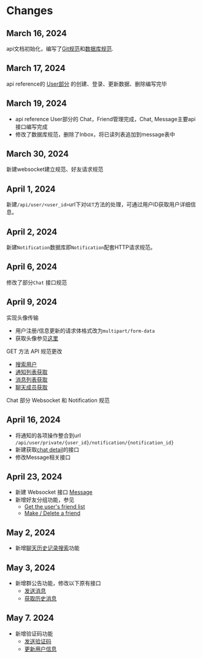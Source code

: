 # Changes

<!-- Maintain a changelog or release notes section
to inform users about updates, changes, and new features in different API versions -->

## March 16, 2024

api文档初始化，编写了[Git规范](Git-specification.md)和[数据库规范](Database-specification.md).

## March 17, 2024

api reference的 [User部分](Create-user.md) 的创建、登录、更新数据、删除编写完毕

## March 19, 2024

- api reference User部分的 Chat，Friend管理完成，Chat, Message主要api接口编写完成
- 修改了数据库规范，删除了Inbox，将已读列表追加到message表中

## March 30, 2024

新建websocket建立规范、好友请求规范

## April 1, 2024

新建`/api/user/<user_id>`url下对`GET`方法的处理，可通过用户ID获取用户详细信息。

## April 2, 2024

新建`Notification`数据库即`Notification`配套HTTP请求规范。

## April 6, 2024

修改了部分`Chat` 接口规范

## April 9, 2024

实现头像传输

- 用户注册/信息更新的请求体格式改为`multipart/form-data`
- 获取头像参见[这里](Get-a-user-s-avatar.md)

GET 方法 API 规范更改

- [搜索用户](Search-for-users.md)
- [通知列表获取](Get-notification-list.md)
- [消息列表获取](Get-message-list.md)
- [聊天成员获取](Get-message-list.md)

Chat 部分 Websocket 和 Notification 规范

## April 16, 2024

- 将通知的各项操作整合到url `/api/user/private/{user_id}/notification/{notification_id}`
- 新建获取[chat detail](Get-chat-detail.md)的接口
- 修改Message相关接口

## April 23, 2024

- 新建 Websocket 接口 [Message](Message.md)
- 新增好友分组功能，参见
    - [Get the user's friend list](Get-the-user-s-friends-list.md)
    - [Make / Delete a friend](Make-delete-a-friend.md)

## May 2, 2024

- 新增[聊天历史记录搜索](Get-message-list.md)功能

## May 3, 2024

- 新增群公告功能，修改以下原有接口
  - [发送消息](Post-a-message.md)
  - [获取历史消息](Get-message-list.md)

## May 7. 2024

- 新增验证码功能
  - [发送验证码](Send-verification-code.md)
  - [更新用户信息](Update-user.md)